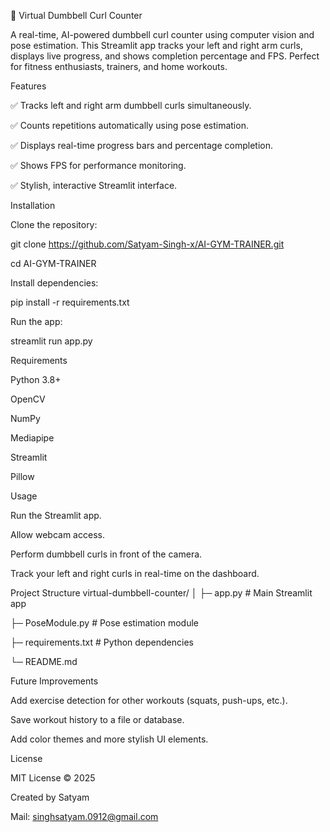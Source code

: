 💪 Virtual Dumbbell Curl Counter

A real-time, AI-powered dumbbell curl counter using computer vision and pose estimation. This Streamlit app tracks your left and right arm curls, displays live progress, and shows completion percentage and FPS. Perfect for fitness enthusiasts, trainers, and home workouts.

Features

✅ Tracks left and right arm dumbbell curls simultaneously.

✅ Counts repetitions automatically using pose estimation.

✅ Displays real-time progress bars and percentage completion.

✅ Shows FPS for performance monitoring.

✅ Stylish, interactive Streamlit interface.


Installation

Clone the repository:

git clone https://github.com/Satyam-Singh-x/AI-GYM-TRAINER.git

cd AI-GYM-TRAINER


Install dependencies:

pip install -r requirements.txt


Run the app:

streamlit run app.py

Requirements

Python 3.8+

OpenCV

NumPy

Mediapipe

Streamlit

Pillow

Usage

Run the Streamlit app.

Allow webcam access.

Perform dumbbell curls in front of the camera.

Track your left and right curls in real-time on the dashboard.

Project Structure
virtual-dumbbell-counter/
│
├─ app.py                  # Main Streamlit app

├─ PoseModule.py           # Pose estimation module

├─ requirements.txt        # Python dependencies

└─ README.md

Future Improvements

Add exercise detection for other workouts (squats, push-ups, etc.).

Save workout history to a file or database.

Add color themes and more stylish UI elements.

License

MIT License © 2025

Created by Satyam

Mail: singhsatyam.0912@gmail.com

